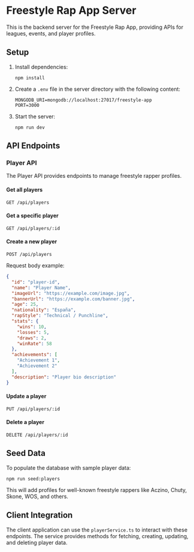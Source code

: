 # Freestyle Rap App Server

This is the backend server for the Freestyle Rap App, providing APIs for leagues, events, and player profiles.

## Setup

1. Install dependencies:
   ```
   npm install
   ```

2. Create a `.env` file in the server directory with the following content:
   ```
   MONGODB_URI=mongodb://localhost:27017/freestyle-app
   PORT=3000
   ```

3. Start the server:
   ```
   npm run dev
   ```

## API Endpoints

### Player API

The Player API provides endpoints to manage freestyle rapper profiles.

#### Get all players
```
GET /api/players
```

#### Get a specific player
```
GET /api/players/:id
```

#### Create a new player
```
POST /api/players
```

Request body example:
```json
{
  "id": "player-id",
  "name": "Player Name",
  "imageUrl": "https://example.com/image.jpg",
  "bannerUrl": "https://example.com/banner.jpg",
  "age": 25,
  "nationality": "España",
  "rapStyle": "Technical / Punchline",
  "stats": {
    "wins": 10,
    "losses": 5,
    "draws": 2,
    "winRate": 58
  },
  "achievements": [
    "Achievement 1",
    "Achievement 2"
  ],
  "description": "Player bio description"
}
```

#### Update a player
```
PUT /api/players/:id
```

#### Delete a player
```
DELETE /api/players/:id
```

## Seed Data

To populate the database with sample player data:

```
npm run seed:players
```

This will add profiles for well-known freestyle rappers like Aczino, Chuty, Skone, WOS, and others.

## Client Integration

The client application can use the `playerService.ts` to interact with these endpoints. The service provides methods for fetching, creating, updating, and deleting player data. 